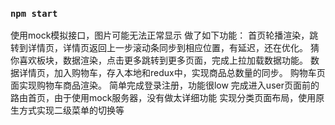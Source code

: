 ### `npm start`
使用mock模拟接口，图片可能无法正常显示
做了如下功能：
    首页轮播渲染，跳转到详情页，详情页返回上一步滚动条同步到相应位置，有延迟，还在优化。
    猜你喜欢板块，数据渲染，点击更多跳转到更多页面，完成上拉加载数据功能。
    数据详情页，加入购物车，存入本地和redux中，实现商品总数量的同步。
    购物车页面实现购物车商品渲染。
    简单完成登录注册，功能很low
    完成进入user页面前的路由首页，由于使用mock服务器，没有做太详细功能
    实现分类页面布局，使用原生方式实现二级菜单的切换等


